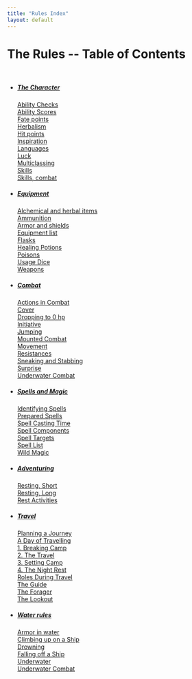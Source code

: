 ```yaml
---
title: "Rules Index"
layout: default
---
```


# The Rules -- Table of Contents

<div class="columns">

- ##### <a href="../RulesCharacter/a_index#internal-character">The Character</a>
  <a href="../RulesCharacter/a_index.html#internal-AbilityChecks">Ability Checks</a><br/>
  <a href="../RulesCharacter/a_index.html#internal-AbilityScores">Ability Scores</a><br/>
  <a href="../RulesCharacter/a_index.html#internal-Fatepoints">Fate points</a><br/>
  <a href="../RulesCharacter/a_index.html#internal-Herbalism">Herbalism</a><br/>
  <a href="../RulesCharacter/a_index.html#internal-Hitpoints">Hit points</a><br/>
  <a href="../RulesCharacter/a_index.html#internal-Inspiration">Inspiration</a><br/>
  <a href="../RulesCharacter/a_index.html#internal-Languages">Languages</a><br/>
  <a href="../RulesCharacter/a_index.html#internal-Luck">Luck</a><br/>
  <a href="../RulesCharacter/a_index.html#internal-Multiclassing">Multiclassing</a><br/>
  <a href="../RulesCharacter/a_index.html#internal-Skills">Skills</a><br/>
  <a href="../RulesCharacter/a_index.html#internal-SkillsCombat">Skills, combat</a><br/>

- ##### <a href="../RulesEquipment/a_index.html#internal-equipment">Equipment</a>
  <a href="../RulesEquipment/a_index.html#internal-Alchemicalandherbalitems">Alchemical and herbal items</a><br/>
  <a href="../RulesEquipment/a_index.html#internal-Ammunition">Ammunition</a><br/>
  <a href="../RulesEquipment/a_index.html#internal-Armorandshields">Armor and shields</a><br/>
  <a href="../RulesEquipment/a_index.html#internal-Equipmentlist">Equipment list</a><br/>
  <a href="../RulesEquipment/a_index.html#internal-Flasks">Flasks</a><br/>
  <a href="../RulesEquipment/a_index.html#internal-HealingPotions">Healing Potions</a><br/>
  <a href="../RulesEquipment/a_index.html#internal-Poisons">Poisons</a><br/>
  <a href="../RulesEquipment/a_index.html#internal-UsageDice">Usage Dice</a><br/>
  <a href="../RulesEquipment/a_index.html#internal-Weapons">Weapons</a><br/>

- ##### <a href="../RulesCombat/a_index.html#internal-combat">Combat</a>
  <a href="../RulesCombat/a_index.html#internal-ActionsinCombat">Actions in Combat</a><br/>
  <a href="../RulesCombat/a_index.html#internal-Cover">Cover</a><br/>
  <a href="../RulesCombat/a_index.html#internal-Droppingto0hp">Dropping to 0 hp</a><br/>
  <a href="../RulesCombat/a_index.html#internal-Initiative">Initiative</a><br/>
  <a href="../RulesCombat/a_index.html#internal-Jumping">Jumping</a><br/>
  <a href="../RulesCombat/a_index.html#internal-MountedCombat">Mounted Combat</a><br/>
  <a href="../RulesCombat/a_index.html#internal-Movement">Movement</a><br/>
  <a href="../RulesCombat/a_index.html#internal-Resistances">Resistances</a><br/>
  <a href="../RulesCombat/a_index.html#internal-SneakingandStabbing">Sneaking and Stabbing</a><br/>
  <a href="../RulesCombat/a_index.html#internal-Surprise">Surprise</a><br/>
  <a href="../RulesCombat/a_index.html#internal-UnderwaterCombat">Underwater Combat</a><br/>

- ##### <a href="../RulesMagic/a_index.html#internal-magic">Spells and Magic</a>
  <a href="../RulesMagic/a_index.html#internal-IdentifyingSpells">Identifying Spells</a><br/>
  <a href="../RulesMagic/a_index.html#internal-PreparedSpells">Prepared Spells</a><br/>
  <a href="../RulesMagic/a_index.html#internal-SpellCastingTime">Spell Casting Time</a><br/>
  <a href="../RulesMagic/a_index.html#internal-SpellComponents">Spell Components</a><br/>
  <a href="../RulesMagic/a_index.html#internal-SpellTargets">Spell Targets</a><br/>
  <a href="../RulesMagic/a_index.html#internal-SpellList">Spell List</a><br/>
  <a href="../RulesMagic/a_index.html#internal-WildMagic">Wild Magic</a><br/>

- ##### <a href="../RulesExtra/adventuring.html#internal-adventuring">Adventuring</a>
  <a href="../RulesExtra/adventuring.html#internal-RestingShort">Resting, Short</a><br/>
  <a href="../RulesExtra/adventuring.html#internal-RestingLong">Resting, Long</a><br/>
  <a href="../RulesExtra/adventuring.html#internal-RestActivities">Rest Activities</a><br/>

- ##### <a href="../RulesExtra/travel.html#internal-travel">Travel</a>
  <a href="../RulesExtra/travel.html#internal-PlanningaJourney">Planning a Journey</a><br/>
  <a href="../RulesExtra/travel.html#internal-ADayofTravelling">A Day of Travelling</a><br/>
  <a href="../RulesExtra/travel.html#internal-BreakingCamp">1. Breaking Camp</a><br/>
  <a href="../RulesExtra/travel.html#internal-TravelPace">2. The Travel</a><br/>
  <a href="../RulesExtra/travel.html#internal-SettingCamp">3. Setting Camp</a><br/>
  <a href="../RulesExtra/travel.html#internal-TheNightRest">4. The Night Rest</a><br/>
  <a href="../RulesExtra/travel.html#internal-RolesDuringTravel">Roles During Travel</a><br/>
  <a href="../RulesExtra/travel.html#internal-RoleTheGuide">The Guide</a><br/>
  <a href="../RulesExtra/travel.html#internal-RoleTheForager">The Forager</a><br/>
  <a href="../RulesExtra/travel.html#internal-RoleTheLookout">The Lookout</a><br/>

- ##### <a href="../RulesExtra/water.html#internal-water">Water rules</a>
  <a href="../RulesExtra/water.html#internal-Armorinwater">Armor in water</a><br/>
  <a href="../RulesExtra/water.html#internal-ClimbinguponaShip">Climbing up on a Ship</a><br/>
  <a href="../RulesExtra/water.html#internal-Drowning">Drowning</a><br/>
  <a href="../RulesExtra/water.html#internal-Resting">Falling off a Ship</a><br/>
  <a href="../RulesExtra/water.html#internal-Underwater">Underwater</a><br/>
  <a href="../RulesExtra/water.html#internal-UnderwaterCombat">Underwater Combat</a><br/>

</div>

